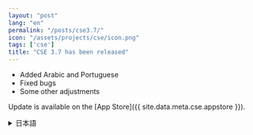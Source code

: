 ```yaml
---
layout: "post"
lang: "en"
permalink: "/posts/cse3.7/"
icon: "/assets/projects/cse/icon.png"
tags: ['cse']
title: "CSE 3.7 has been released"
---
```


- Added Arabic and Portuguese
- Fixed bugs
- Some other adjustments

Update is available on the [App Store]({{ site.data.meta.cse.appstore }}).

<details lang="ja">
  <summary>日本語</summary>

- アラビア語とポルトガル語を追加しました
- バグを修正しました
- その他いくつかの調整を行いました

アップデートは[App Store]({{ site.data.meta.cse.appstore }})で利用可能です。

</details>
